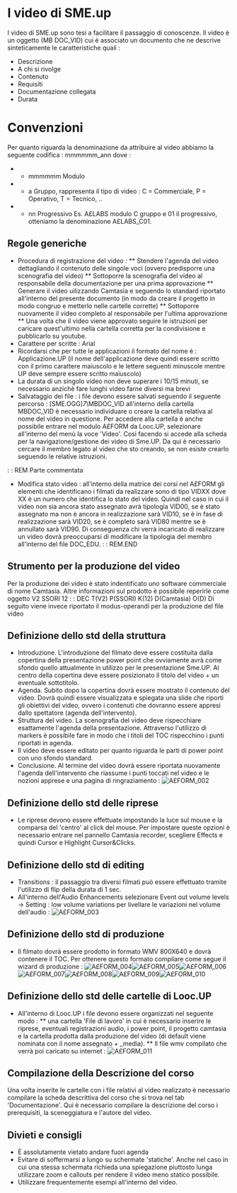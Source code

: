# I video di SME.up

I video di SME.up sono tesi a facilitare il passaggio di conoscenze.
Il video è un oggetto (MB   DOC_VID) cui è associato un documento che ne descrive sinteticamente le caratteristiche quali : 

- Descrizione
- A chi si rivolge
- Contenuto
- Requisiti
- Documentazione collegata
- Durata


# Convenzioni
Per quanto riguarda la denominazione da attribuire al video abbiamo la seguente codifica : 
mmmmmm_ann dove : 
* - mmmmmm Modulo
* - a      Gruppo, rappresenta il tipo di video :  C = Commerciale, P = Operativo, T = Tecnico, ..
* - nn     Progressivo
Es. A£LABS modulo C gruppo e 01 il progressivo, otteniamo la denominazione A£LABS_C01.

## Regole generiche

 * Procedura di registrazione del video : 
 ** Stendere l'agenda del video dettagliando il contenuto delle singole voci (ovvero predisporre una scenografia del video)
 ** Sottoporre la scenografia del video al responsabile della documentazione per una prima approvazione
 ** Generare il video uilizzando Camtasia e seguendo lo standard riportato all'interno del presente documento (in modo da creare il progetto in modo congruo e metterlo nelle cartelle corrette)
 ** Sottoporre nuovamente il video completo al responsabile per l'ultima approvazione
 ** Una volta che il video viene approvato seguire le istruzioni per caricare quest'ultimo nella cartella corretta per la condivisione e pubblicarlo su youtube.
 * Carattere per scritte :  Arial
 * Ricordarsi che per tutte le applicazioni il formato del nome è :  Applicazione.UP (il nome dell'applicazione deve quindi essere scritto con il primo carattere maiuscolo e le lettere seguenti minuscole mentre UP deve sempre essere scritto maiuscolo)
 * La durata di un singolo video non deve superare i 10/15 minuti, se  necessario anzichè fare lunghi video farne diversi ma brevi
 * Salvataggio dei file :  i file devono essere salvati seguendo il seguente percorso :  [SME.OGG]_7_\MBDOC_VID all'interno della cartella MBDOC_VID è necessario individuare o creare la cartella relativa al nome del video in questione. Per accedere alla cartella è anche possibile entrare nel modulo A£FORM da Looc.UP, selezionare all'interno del menù la voce 'Video'. Così facendo si accede alla scheda per la navigazione/gestione dei video di Sme.UP. Da qui è necessario cercare il membro legato al video che sto creando, se non esiste crearlo seguendo le relative istruzioni.

 :  : REM
Parte commentata
 * Modifica stato video :  all'interno della matrice dei corsi nel A£FORM gli elementi che identificano i filmati da realizzare sono di tipo VIDXX dove XX è un numero che identifica lo stato del video. Quindi nel caso in cui il video non sia ancora stato assegnato avrà tipologia VID00, se è stato assegnato ma non è ancora in realizzazione sarà VID10, se è in fase di realizzazione sarà VID20, se è completo sarà VID80 mentre se è annullato sarà VID90. Di conseguenza chi verrà incaricato di realizzare un video dovrà preoccuparsi di modificare la tipologia del membro all'interno del file DOC_EDU.
 :  : REM.END

## Strumento per la produzione del video
Per la produzione dei video è stato indentificato uno software commerciale di nome Camtasia.
Altre informazioni sul prodotto è possibile reperirle come oggetto V2 SSORI 12
 :  : DEC T(V2) P(SSORI) K(12) D(Camtasia) O(D)
Di seguito viene invece riportato il modus-operandi per la produzione del file video

## Definizione dello std della struttura
 * Introduzione. L'introduzione del filmato deve essere costituita dalla copertina della presentazione power point che ovviamente avrà come sfondo quello attualmente in utilizzo per le presentazione Sme.UP. Al centro della copertina deve essere posizionato il titolo del video + un eventuale sottotitolo.
 * Agenda. Subito dopo la copertina dovrà essere mostrato il contenuto del video. Dovrà quindi essere visualizzata e spiegata una slide che riporti gli obiettivi del video, ovvero i contenuti che dovranno essere appresi dallo spettatore (agenda dell'intervento).
 * Struttura del video. La scenografia del video deve rispecchiare esattamente l'agenda della presentazione. Attraverso l'utilizzo di markers è possibile fare in modo che i titoli del TOC rispecchino i punti riportati in agenda.
 * Il video deve essere editato per quanto riguarda le parti di power point con uno sfondo standard.
 * Conclusione. Al termine del video dovrà essere riportata nuovamente l'agenda dell'intervento che riassume i punti toccati nel video e le nozioni apprese e una pagina di ringraziamento : 
![A£FORM_002](http://localhost:3000/immagini/A£FORM_01/AXFORM_002.png)
## Definizione dello std delle riprese
 * Le riprese devono essere effettuate impostando la luce sul mouse e la comparsa del 'centro' al click del mouse. Per impostare queste opzioni è necessario entrare nel pannello Camtasia recorder, scegliere Effects e quindi Cursor e Highlight Cursor&Clicks.

## Definizione dello std di editing
 * Transitions :  il passaggio tra diversi filmati può essere effettuato tramite l'utilizzo di flip della durata di 1 sec.
 * All'interno dell'Audio Enhancements selezionare Event out volume levels -> Setting :  low volume variations per livellare le variazioni nel volume dell'audio : 
![A£FORM_003](http://localhost:3000/immagini/A£FORM_01/AXFORM_003.png)
## Definizione dello std di produzione
 * Il filmato dovrà essere prodotto in formato WMV 800X640 e dovrà contenere il TOC. Per ottenere questo formato compilare come segue il wizard di produzione : 
![A£FORM_004](http://localhost:3000/immagini/A£FORM_01/AXFORM_004.png)![A£FORM_005](http://localhost:3000/immagini/A£FORM_01/AXFORM_005.png)![A£FORM_006](http://localhost:3000/immagini/A£FORM_01/AXFORM_006.png)![A£FORM_007](http://localhost:3000/immagini/A£FORM_01/AXFORM_007.png)![A£FORM_008](http://localhost:3000/immagini/A£FORM_01/AXFORM_008.png)![A£FORM_009](http://localhost:3000/immagini/A£FORM_01/AXFORM_009.png)![A£FORM_010](http://localhost:3000/immagini/A£FORM_01/AXFORM_010.png)
## Definizione dello std delle cartelle di Looc.UP
 * All'interno di Looc.UP i file devono essere organizzati nel seguente modo : 
 ** una cartella 'File di lavoro' in cui è necessario inserire le riprese, eventuali registrazioni audio, i power point, il progetto camtasia e la cartella prodotta dalla produzione del video (di default viene  nominata con il nome assegnato + _media).
 ** Il file wmv compilato che verrà poi caricato su internet : 
![A£FORM_011](http://localhost:3000/immagini/A£FORM_01/AXFORM_011.png)
## Compilazione della Descrizione del corso
Una volta inserite le cartelle con i file relativi al video realizzato è necessario compilare la scheda descrittiva del corso che si trova nel tab 'Documentazione'. Qui è necessario compilare la descrizione del corso i prerequisiti, la sceneggiatura e l'autore del video.

## Divieti e consigli
 * È assolutamente vietato andare fuori agenda
 * Evitare di soffermarsi a lungo su schermate 'statiche'. Anche nel caso in cui una stessa schermata richieda una spiegazione piuttosto lunga utilizzare zoom e callouts per rendere il video meno statico possibile.
 * Utilizzare frequentemente esempi all'interno del video.
